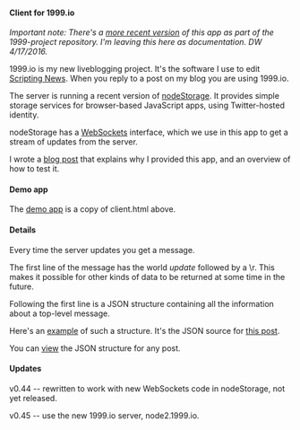#### Client for 1999.io

<i>Important note: There's a <a href="https://github.com/scripting/1999-project/blob/master/code/websocketdemo.html">more recent version</a> of this app as part of the 1999-project repository. I'm leaving this here as documentation. DW 4/17/2016.</i>

1999.io is my new liveblogging project. It's the software I use to edit <a href="http://scripting.com/">Scripting News</a>. When you reply to a post on my blog you are using 1999.io. 

The server is running a recent version of <a href="https://github.com/scripting/nodeStorage">nodeStorage</a>. It provides simple storage services for browser-based JavaScript apps, using Twitter-hosted identity. 

nodeStorage has a <a href="http://www.websocket.org/aboutwebsocket.html">WebSockets</a> interface, which we use in this app to get a stream of updates from the server. 

I wrote a <a href="http://scripting.com/liveblog/users/davewiner/2015/11/30/0510.html">blog post</a> that explains why I provided this app, and an overview of how to test it. 

#### Demo app

The <a href="http://fargo.io/code/websockets3/test1999.html">demo app</a> is a copy of client.html above. 

#### Details

Every time the server updates you get a message. 

The first line of the message has the world <i>update</i> followed by a \\r. This makes it possible for other kinds of data to be returned at some time in the future.

Following the first line is a JSON structure containing all the information about a top-level message. 

Here's an <a href="http://scripting.com/liveblog/data/2015/11/30/00510.json">example</a> of such a structure. It's the JSON source for <a href="http://scripting.com/liveblog/users/davewiner/2015/11/30/0510.html">this post</a>. 

You can <a href="http://scripting.com/liveblog/users/davewiner/2015/11/26/0461.html">view</a> the JSON structure for any post. 

#### Updates 

v0.44 -- rewritten to work with new WebSockets code in nodeStorage, not yet released. 

v0.45 -- use the new 1999.io server, node2.1999.io. 

